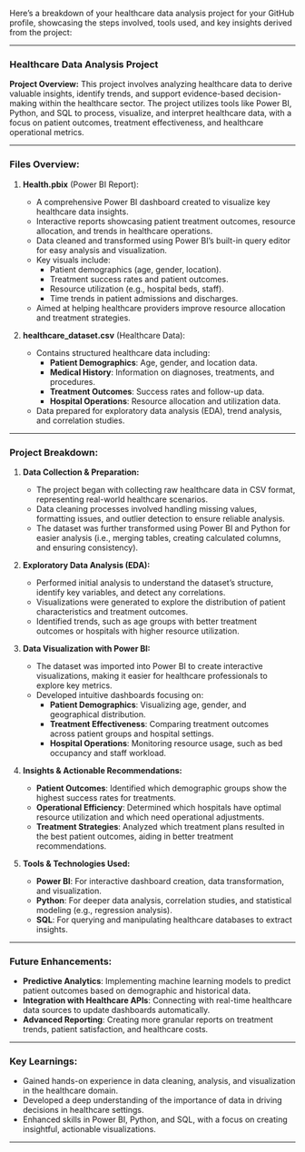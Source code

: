 Here’s a breakdown of your healthcare data analysis project for your GitHub profile, showcasing the steps involved, tools used, and key insights derived from the project:

---

### **Healthcare Data Analysis Project**

**Project Overview:**
This project involves analyzing healthcare data to derive valuable insights, identify trends, and support evidence-based decision-making within the healthcare sector. The project utilizes tools like Power BI, Python, and SQL to process, visualize, and interpret healthcare data, with a focus on patient outcomes, treatment effectiveness, and healthcare operational metrics.

---

### **Files Overview:**

1. **Health.pbix** (Power BI Report):
   - A comprehensive Power BI dashboard created to visualize key healthcare data insights.
   - Interactive reports showcasing patient treatment outcomes, resource allocation, and trends in healthcare operations.
   - Data cleaned and transformed using Power BI’s built-in query editor for easy analysis and visualization.
   - Key visuals include:
     - Patient demographics (age, gender, location).
     - Treatment success rates and patient outcomes.
     - Resource utilization (e.g., hospital beds, staff).
     - Time trends in patient admissions and discharges.
   - Aimed at helping healthcare providers improve resource allocation and treatment strategies.

2. **healthcare_dataset.csv** (Healthcare Data):
   - Contains structured healthcare data including:
     - **Patient Demographics**: Age, gender, and location data.
     - **Medical History**: Information on diagnoses, treatments, and procedures.
     - **Treatment Outcomes**: Success rates and follow-up data.
     - **Hospital Operations**: Resource allocation and utilization data.
   - Data prepared for exploratory data analysis (EDA), trend analysis, and correlation studies.

---

### **Project Breakdown:**

1. **Data Collection & Preparation:**
   - The project began with collecting raw healthcare data in CSV format, representing real-world healthcare scenarios.
   - Data cleaning processes involved handling missing values, formatting issues, and outlier detection to ensure reliable analysis.
   - The dataset was further transformed using Power BI and Python for easier analysis (i.e., merging tables, creating calculated columns, and ensuring consistency).

2. **Exploratory Data Analysis (EDA):**
   - Performed initial analysis to understand the dataset’s structure, identify key variables, and detect any correlations.
   - Visualizations were generated to explore the distribution of patient characteristics and treatment outcomes.
   - Identified trends, such as age groups with better treatment outcomes or hospitals with higher resource utilization.

3. **Data Visualization with Power BI:**
   - The dataset was imported into Power BI to create interactive visualizations, making it easier for healthcare professionals to explore key metrics.
   - Developed intuitive dashboards focusing on:
     - **Patient Demographics**: Visualizing age, gender, and geographical distribution.
     - **Treatment Effectiveness**: Comparing treatment outcomes across patient groups and hospital settings.
     - **Hospital Operations**: Monitoring resource usage, such as bed occupancy and staff workload.

4. **Insights & Actionable Recommendations:**
   - **Patient Outcomes**: Identified which demographic groups show the highest success rates for treatments.
   - **Operational Efficiency**: Determined which hospitals have optimal resource utilization and which need operational adjustments.
   - **Treatment Strategies**: Analyzed which treatment plans resulted in the best patient outcomes, aiding in better treatment recommendations.

5. **Tools & Technologies Used:**
   - **Power BI**: For interactive dashboard creation, data transformation, and visualization.
   - **Python**: For deeper data analysis, correlation studies, and statistical modeling (e.g., regression analysis).
   - **SQL**: For querying and manipulating healthcare databases to extract insights.

---

### **Future Enhancements:**
   - **Predictive Analytics**: Implementing machine learning models to predict patient outcomes based on demographic and historical data.
   - **Integration with Healthcare APIs**: Connecting with real-time healthcare data sources to update dashboards automatically.
   - **Advanced Reporting**: Creating more granular reports on treatment trends, patient satisfaction, and healthcare costs.

---

### **Key Learnings:**
   - Gained hands-on experience in data cleaning, analysis, and visualization in the healthcare domain.
   - Developed a deep understanding of the importance of data in driving decisions in healthcare settings.
   - Enhanced skills in Power BI, Python, and SQL, with a focus on creating insightful, actionable visualizations.

---
